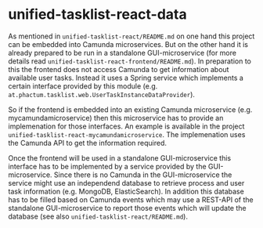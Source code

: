 # unified-tasklist-react-data

As mentioned in `unified-tasklist-react/README.md` on one hand this project can be embedded into Camunda microservices. But on the other hand it is already prepared to be run in a standalone GUI-microservice (for more details read `unified-tasklist-react-frontend/README.md`). In preparation to this the frontend does not access Camunda to get information about available user tasks. Instead it uses a Spring service which implements a certain interface provided by this module (e.g. `at.phactum.tasklist.web.UserTaskInstanceDataProvider`).

So if the frontend is embedded into an existing Camunda microservice (e.g. mycamundamicroservice) then this microservice has to provide an implemenation for those interfaces. An example is available in the project `unified-tasklist-react-mycamundamicroservice`. The implemenation uses the Camunda API to get the information required.

Once the frontend will be used in a standalone GUI-microservice this interface has to be implemented by a service provided by the GUI-microservice. Since there is no Camunda in the GUI-microservice the service might use an independend database to retrieve process and user task information (e.g. MongoDB, ElasticSearch). In addition this database has to be filled based on Camunda events which may use a REST-API of the standalone GUI-microservice to report those events which will update the database (see also `unified-tasklist-react/README.md`).
